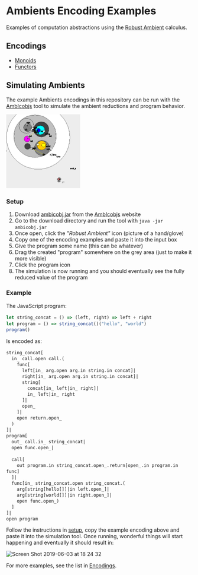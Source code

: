 # Ambients Encoding Examples

Examples of computation abstractions using the [Robust Ambient](https://pdfs.semanticscholar.org/c847/a9bb262c87bffcae9b5e2dca5dcf88551ea2.pdf) calculus.

## Encodings

- [Monoids](https://github.com/ambientsprotocol/roam-examples/blob/master/monoids/README.md)
- [Functors](https://github.com/ambientsprotocol/roam-examples/blob/master/functors/README.md)

## Simulating Ambients

The example Ambients encodings in this repository can be run with the [AmbIcobjs](https://www-sop.inria.fr/mimosa/ambicobjs/) tool to simulate the ambient reductions and program behavior.

<img width="200" alt="Example 1" src="example1.gif">

### Setup

1. Download [ambicobj.jar](https://www-sop.inria.fr/mimosa/ambicobjs/ambicobj.jar) from the [AmbIcobjs](https://www-sop.inria.fr/mimosa/ambicobjs/) website
2. Go to the download directory and run the tool with `java -jar ambicobj.jar`
3. Once open, click the *"Robust Ambient"* icon (picture of a hand/glove)
4. Copy one of the encoding examples and paste it into the input box
5. Give the program some name (this can be whatever)
6. Drag the created "program" somewhere on the grey area (just to make it more visible)
7. Click the program icon
8. The simulation is now running and you should eventually see the fully reduced value of the program

### Example

The JavaScript program:

```js
let string_concat = () => (left, right) => left + right
let program = () => string_concat()("hello", "world")
program()
```

Is encoded as:

```
string_concat[
  in_ call.open call.(
    func[
      left[in_ arg.open arg.in string.in concat]|
      right[in_ arg.open arg.in string.in concat]|
      string[
        concat[in_ left|in_ right]|
        in_ left|in_ right
      ]|
      open_
    ]|
    open return.open_
  )
]|
program[
  out_ call.in_ string_concat|
  open func.open_|

  call[
    out program.in string_concat.open_.return[open_.in program.in func]
  ]|
  func[in_ string_concat.open string_concat.(
    arg[string[hello[]]|in left.open_]|
    arg[string[world[]]|in right.open_]|
    open func.open_)
  ]
]|
open program
```

Follow the instructions in [setup](#setup), copy the example encoding above and paste it into the simulation tool. Once running, wonderful things will start happening and eventually it should result in:

<img width="180" alt="Screen Shot 2019-06-03 at 18 24 32" src="https://user-images.githubusercontent.com/7499694/58813642-e0d13200-862c-11e9-8db6-e81369d4df2c.png">

For more examples, see the list in [Encodings](#encodings).
